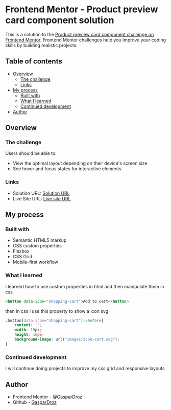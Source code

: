 # Frontend Mentor - Product preview card component solution

This is a solution to the [Product preview card component challenge on Frontend Mentor](https://www.frontendmentor.io/challenges/product-preview-card-component-GO7UmttRfa). Frontend Mentor challenges help you improve your coding skills by building realistic projects. 

## Table of contents

- [Overview](#overview)
  - [The challenge](#the-challenge)  
  - [Links](#links)
- [My process](#my-process)
  - [Built with](#built-with)
  - [What I learned](#what-i-learned)
  - [Continued development](#continued-development)
- [Author](#author)

## Overview

### The challenge

Users should be able to:

- View the optimal layout depending on their device's screen size
- See hover and focus states for interactive elements

### Links

- Solution URL: [Solution URL](https://www.frontendmentor.io/solutions/responsive-product-preview-card-component-iSlyqjUh4F)
- Live Site URL: [Live site URL](https://responsive-product-preview-card-component-phi.vercel.app)

## My process

### Built with

- Semantic HTML5 markup
- CSS custom properties
- Flexbox
- CSS Grid
- Mobile-first workflow

### What I learned

I learned how to use custom properties in html and then manipulate them in css

```html
<button data-icon="shopping-cart">Add to cart</button>
```

then in css i use this property to show a icon svg
```css
.button[data-icon="shopping-cart"]::before{
    content: '';
    width: 15px;
    height: 16px;
    background-image: url("images/icon-cart.svg");
}
```

### Continued development

I will continue doing projects to improve my css grid and responsive layouts
## Author
- Frontend Mentor - [@GasparDroz](https://www.frontendmentor.io/profile/GasparDroz)
- Github - [GasparDroz](https://github.com/GasparDroz)
